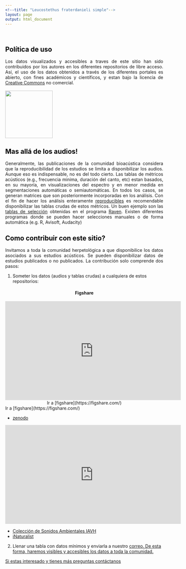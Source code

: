 ```yaml
---
<!--title: "Leucostethus fraterdanieli simple"-->
layout: page
output: html_document
---
```


<style>
h1 {
  color: darkgreen;
  font-size: 1.5em;
  font-weight: bold;
}
h2 {
  color: black;
}
.title {
  font-size: 1.5em;
  color: darkgreen;
  font-weight: bold;
}
.author {
  font-size: 1.5em;
  color: black;
}
.date {
  font-size: 1.2em;
  color: gray;
}
/* Estilo para justificar el texto */
p {
  text-align: justify;
}

</style>


<br>


## Política de uso
Los datos visualizados y accesibles a traves de este sitio han sido contribuidos por los autores en los diferentes repositorios de libre acceso. Así, el uso de los datos obtenidos a través de los diferentes portales es abierto, con fines académicos y científicos, y estan bajo la licencia de [Creative Commons](https://co.creativecommons.net/tipos-de-licencias/) no comercial.
<br><br>
<img src="{{ site.baseurl }}/images/by-nc.png" style="width:4cm;">

## Mas allá de los audios!
Generalmente, las publicaciones de la comunidad bioacústica considera que la reproducibilidad de los estudios se limita a disponibilizar los audios. Aunque eso es indispensable, no es del todo cierto. Las tablas de métricos acústicos (e.g., frecuencia minima, duración del canto, etc) estan basados, en su mayoría, en visualizaciones del espectro y en menor medida en segmentaciones automáticas o semiautomáticas. En todos los casos, se generan matrices que son posteriormente incorporadas en los análisis. Con el fin de hacer los análisis enteramente [reproducibles](https://book.the-turing-way.org/index.html) es recomendable disponibilizar las tablas crudas de estos métricos. Un buen ejemplo son las [tablas de selección](https://www.ravensoundsoftware.com/video-tutorials/espanol/02-espanol-selections-and-measurements/) obtenidas en el programa [Raven](https://store.birds.cornell.edu/collections/raven-sound-software). Existen diferentes programas donde se pueden hacer selecciones manuales o de forma automática (e.g. R, Avisoft, Audacity)

## Como contribuir con este sitio?
Invitamos a toda la comunidad herpetológica a que disponibilice los datos asociados a sus estudios acústicos.  Se pueden disponibilizar datos de estudios publicados o no publicados. La contribución solo comprende dos pasos:

1. Someter los datos (audios y tablas crudas) a cualquiera de estos repositorios:

<div style="text-align: center;">
	<h4>Figshare</h4>
    <iframe width="560" height="315" src="https://www.youtube.com/embed/sHUGRurU01c" frameborder="0" allowfullscreen></iframe>
    Ir a [figshare](https://figshare.com/)
</div>
Ir a [figshare](https://figshare.com/)

- [zenodo](https://zenodo.org/)
<iframe width="560" height="315" src="https://www.youtube.com/embed/yRXnh_59sQY" frameborder="0" allowfullscreen></iframe>

- [Colección de Sonidos Ambientales IAVH](http://colecciones.humboldt.org.co/sonidos/)
- [iNaturalist](https://www.inaturalist.org/)

2. Llenar una tabla con datos mínimos y enviarla a nuestro <a href="mailto:col.sonidos.colombia@gmail.com">correo. De esta forma, haremos visibles y accesibles los datos a toda la comunidad.


Si estas interesado y tienes más preguntas <a href="mailto:col.sonidos.colombia@gmail.com">contáctanos</a>



